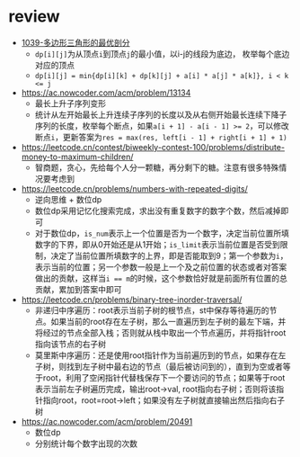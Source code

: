 # review
- [1039-多边形三角形的最优剖分](https://leetcode.cn/problems/minimum-score-triangulation-of-polygon/)
    - `dp[i][j]`为从顶点`i`到顶点`j`的最小值，以i-j的线段为底边， 枚举每个底边对应的顶点
    - `dp[i][j] = min{dp[i][k] + dp[k][j] + a[i] * a[j] * a[k]}, i < k <= j`
- https://ac.nowcoder.com/acm/problem/13134
  - 最长上升子序列变形
  - 统计从左开始最长上升连续子序列的长度以及从右侧开始最长连续下降子序列的长度，枚举每个断点，如果`a[i + 1] - a[i - 1] >= 2`，可以修改断点`i`，更新答案为`res = max(res, left[i - 1] + right[i + 1] + 1)`
- https://leetcode.cn/contest/biweekly-contest-100/problems/distribute-money-to-maximum-children/
  - 智商题，贪心，先给每个人分一颗糖，再分剩下的糖。注意有很多特殊情况要考虑到
- https://leetcode.cn/problems/numbers-with-repeated-digits/
  - 逆向思维 + 数位dp
  - 数位dp采用记忆化搜索完成，求出没有重复数字的数字个数，然后减掉即可
  - 对于数位dp，`is_num`表示上一个位置是否为一个数字，决定当前位置所填数字的下界，即从0开始还是从1开始；`is_limit`表示当前位置是否受到限制，决定了当前位置所填数字的上界，即是否能取到9；第一个参数为`i`，表示当前的位置；另一个参数一般是上一个及之前位置的状态或者对答案做出的贡献，这样当`i == m`的时候，这个参数恰好就是前面所有位置的总贡献，累加到答案中即可
- https://leetcode.cn/problems/binary-tree-inorder-traversal/
  - 非递归中序遍历：root表示当前子树的根节点，st中保存等待遍历的节点。如果当前的root存在左子树，那么一直遍历到左子树的最左下端，并将经过的节点全部入栈；否则就从栈中取出一个节点遍历，并将指针root指向该节点的右子树
  - 莫里斯中序遍历：还是使用root指针作为当前遍历到的节点，如果存在左子树，则找到左子树中最右边的节点（最后被访问到的），直到为空或者等于root，利用了空闲指针代替栈保存下一个要访问的节点；如果等于root表示当前左子树遍历完成，输出root->val, root指向右子树；否则将该指针指向root，root=root->left；如果没有左子树就直接输出然后指向右子树
- https://ac.nowcoder.com/acm/problem/20491
  - 数位dp
  - 分别统计每个数字出现的次数